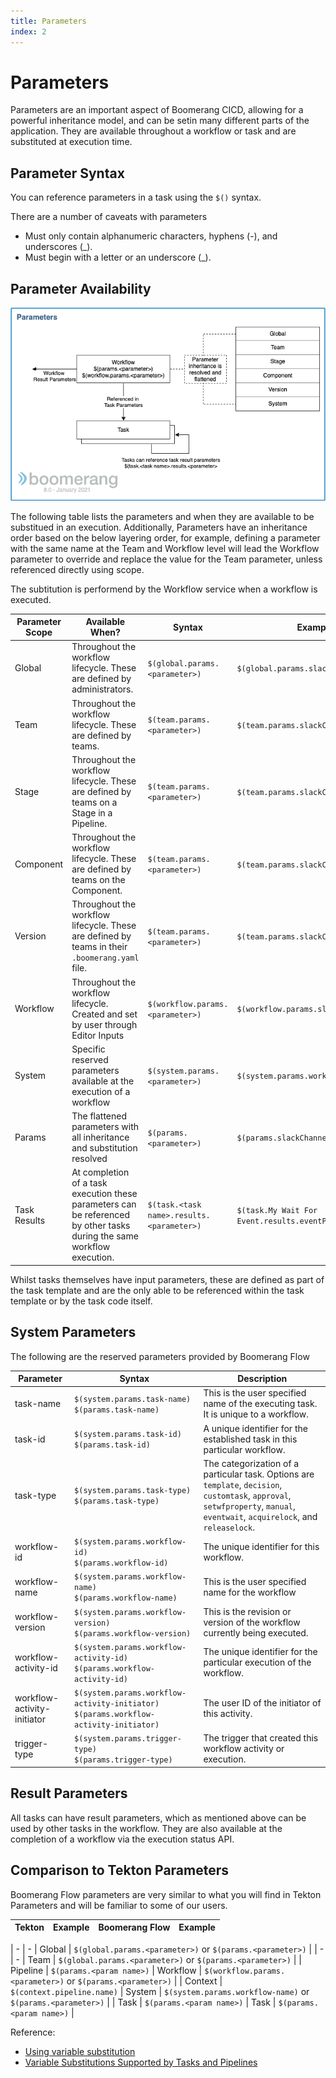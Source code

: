 ```yaml
---
title: Parameters
index: 2
---
```


# Parameters

Parameters are an important aspect of Boomerang CICD, allowing for a powerful inheritance model, and can be setin many different parts of the application. They are available throughout a workflow or task and are substituted at execution time.

## Parameter Syntax

You can reference parameters in a task using the `$()` syntax. 

There are a number of caveats with parameters
- Must only contain alphanumeric characters, hyphens (-), and underscores (_).
- Must begin with a letter or an underscore (_).

## Parameter Availability

![Parameter Layering](./assets/img/boomerang-cicd-parameters.png)

The following table lists the parameters and when they are available to be substitued in an execution. Additionally, Parameters have an inheritance order based on the below layering order, for example, defining a parameter with the same name at the Team and Workflow level will lead the Workflow parameter to override and replace the value for the Team parameter, unless referenced directly using scope.

The subtitution is performend by the Workflow service when a workflow is executed.

| Parameter Scope | Available When? | Syntax | Example |
| --- | --- | --- | --- |
| Global | Throughout the workflow lifecycle. These are defined by administrators. | `$(global.params.<parameter>)` | `$(global.params.slackChannel)` |
| Team | Throughout the workflow lifecycle. These are defined by teams. | `$(team.params.<parameter>)` | `$(team.params.slackChannel)` |
| Stage | Throughout the workflow lifecycle. These are defined by teams on a Stage in a Pipeline. | `$(team.params.<parameter>)` | `$(team.params.slackChannel)` |
| Component | Throughout the workflow lifecycle. These are defined by teams on the Component. | `$(team.params.<parameter>)` | `$(team.params.slackChannel)` |
| Version | Throughout the workflow lifecycle. These are defined by teams in their `.boomerang.yaml` file. | `$(team.params.<parameter>)` | `$(team.params.slackChannel)` |
| Workflow | Throughout the workflow lifecycle. Created and set by user through Editor Inputs | `$(workflow.params.<parameter>)` | `$(workflow.params.slackChannel)` |
| System | Specific reserved parameters available at the execution of a workflow | `$(system.params.<parameter>)` | `$(system.params.workflowActivityId)` |
| Params | The flattened parameters with all inheritance and substitution resolved | `$(params.<parameter>)` | `$(params.slackChannel)` |
| Task Results | At completion of a task execution these parameters can be referenced by other tasks during the same workflow execution. | `$(task.<task name>.results.<parameter>)`| `$(task.My Wait For Event.results.eventPayload)` |

Whilst tasks themselves have input parameters, these are defined as part of the task template and are the only able to be referenced within the task template or by the task code itself.

## System Parameters

The following are the reserved parameters provided by Boomerang Flow

| Parameter | Syntax | Description |
| --- | --- | --- |
| task-name | `$(system.params.task-name)`<br>`$(params.task-name)` | This is the user specified name of the executing task. It is unique to a workflow. |
| task-id | `$(system.params.task-id)`<br>`$(params.task-id)` | A unique identifier for the established task in this particular workflow. |
| task-type | `$(system.params.task-type)`<br>`$(params.task-type)` | The categorization of a particular task. Options are `template`, `decision`, `customtask`, `approval`, `setwfproperty`, `manual`, `eventwait`, `acquirelock`, and `releaselock`. |
| workflow-id | `$(system.params.workflow-id)`<br>`$(params.workflow-id)` | The unique identifier for this workflow.                                          |
| workflow-name | `$(system.params.workflow-name)`<br>`$(params.workflow-name)` | This is the user specified name for the workflow |
| workflow-version | `$(system.params.workflow-version)`<br>`$(params.workflow-version)` | This is the revision or version of the workflow currently being executed. |
| workflow-activity-id | `$(system.params.workflow-activity-id)`<br>`$(params.workflow-activity-id)` | The unique identifier for the particular execution of the workflow. |
| workflow-activity-initiator | `$(system.params.workflow-activity-initiator)`<br>`$(params.workflow-activity-initiator)` | The user ID of the initiator of this activity. |
| trigger-type | `$(system.params.trigger-type)`<br>`$(params.trigger-type)` | The trigger that created this workflow activity or execution. |

## Result Parameters

All tasks can have result parameters, which as mentioned above can be used by other tasks in the workflow. They are also available at the completion of a workflow via the execution status API.

## Comparison to Tekton Parameters

Boomerang Flow parameters are very similar to what you will find in Tekton Parameters and will be familiar to some of our users.

| Tekton | Example | Boomerang Flow | Example |
| --- | --- | --- | --- |

| - | - | Global | `$(global.params.<parameter>)` or `$(params.<parameter>)` |
| - | - | Team | `$(global.params.<parameter>)` or `$(params.<parameter>)` |
| Pipeline | `$(params.<param name>)` | Workflow | `$(workflow.params.<parameter>)` or `$(params.<parameter>)` |
| Context | `$(context.pipeline.name)` | System | `$(system.params.workflow-name)` or `$(params.<parameter>)` |
| Task | `$(params.<param name>)` | Task | `$(params.<param name>)` | 

Reference:
 - [Using variable substitution](https://github.com/tektoncd/pipeline/blob/master/docs/tasks.md#using-variable-substitution)
 - [Variable Substitutions Supported by Tasks and Pipelines](https://github.com/tektoncd/pipeline/blob/master/docs/variables.md)